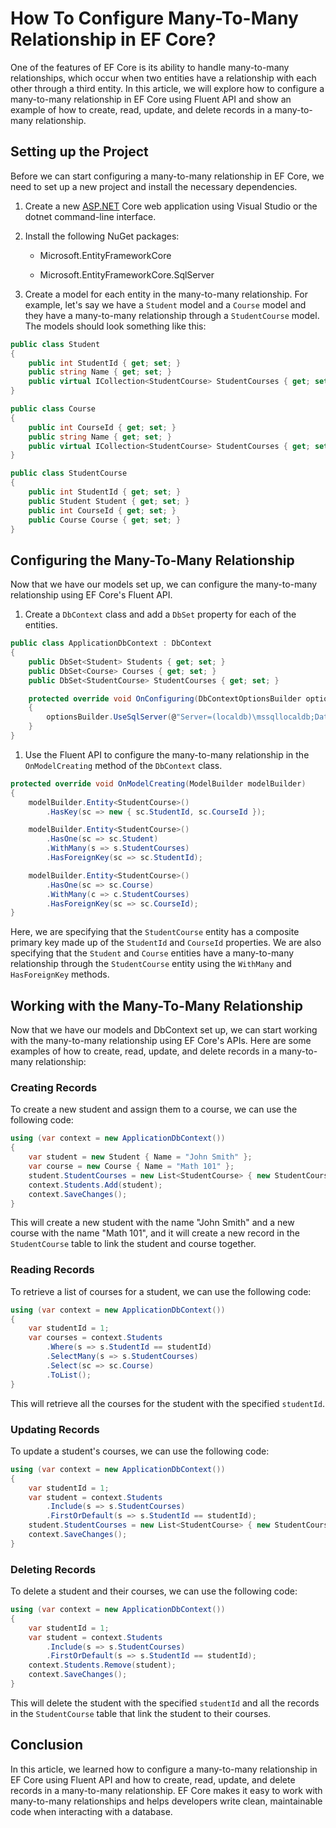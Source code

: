 # How To Configure Many-To-Many Relationship in EF Core?

One of the features of EF Core is its ability to handle many-to-many relationships, which occur when two entities have a relationship with each other through a third entity. In this article, we will explore how to configure a many-to-many relationship in EF Core using Fluent API and show an example of how to create, read, update, and delete records in a many-to-many relationship.

## **Setting up the Project**

Before we can start configuring a many-to-many relationship in EF Core, we need to set up a new project and install the necessary dependencies.

1. Create a new [ASP.NET](http://ASP.NET) Core web application using Visual Studio or the dotnet command-line interface.
    
2. Install the following NuGet packages:
    
    * Microsoft.EntityFrameworkCore
        
    * Microsoft.EntityFrameworkCore.SqlServer
        
3. Create a model for each entity in the many-to-many relationship. For example, let's say we have a `Student` model and a `Course` model and they have a many-to-many relationship through a `StudentCourse` model. The models should look something like this:
    

```csharp
public class Student
{
    public int StudentId { get; set; }
    public string Name { get; set; }
    public virtual ICollection<StudentCourse> StudentCourses { get; set; }
}

public class Course
{
    public int CourseId { get; set; }
    public string Name { get; set; }
    public virtual ICollection<StudentCourse> StudentCourses { get; set; }
}

public class StudentCourse
{
    public int StudentId { get; set; }
    public Student Student { get; set; }
    public int CourseId { get; set; }
    public Course Course { get; set; }
}
```

## **Configuring the Many-To-Many Relationship**

Now that we have our models set up, we can configure the many-to-many relationship using EF Core's Fluent API.

1. Create a `DbContext` class and add a `DbSet` property for each of the entities.
    

```csharp
public class ApplicationDbContext : DbContext
{
    public DbSet<Student> Students { get; set; }
    public DbSet<Course> Courses { get; set; }
    public DbSet<StudentCourse> StudentCourses { get; set; }

    protected override void OnConfiguring(DbContextOptionsBuilder optionsBuilder)
    {
        optionsBuilder.UseSqlServer(@"Server=(localdb)\mssqllocaldb;Database=ManyToManyExample;Trusted_Connection=True;");
    }
}
```

1. Use the Fluent API to configure the many-to-many relationship in the `OnModelCreating` method of the `DbContext` class.
    

```csharp
protected override void OnModelCreating(ModelBuilder modelBuilder)
{
    modelBuilder.Entity<StudentCourse>()
        .HasKey(sc => new { sc.StudentId, sc.CourseId });

    modelBuilder.Entity<StudentCourse>()
        .HasOne(sc => sc.Student)
        .WithMany(s => s.StudentCourses)
        .HasForeignKey(sc => sc.StudentId);

    modelBuilder.Entity<StudentCourse>()
        .HasOne(sc => sc.Course)
        .WithMany(c => c.StudentCourses)
        .HasForeignKey(sc => sc.CourseId);
}
```

Here, we are specifying that the `StudentCourse` entity has a composite primary key made up of the `StudentId` and `CourseId` properties. We are also specifying that the `Student` and `Course` entities have a many-to-many relationship through the `StudentCourse` entity using the `WithMany` and `HasForeignKey` methods.

## **Working with the Many-To-Many Relationship**

Now that we have our models and DbContext set up, we can start working with the many-to-many relationship using EF Core's APIs. Here are some examples of how to create, read, update, and delete records in a many-to-many relationship:

### **Creating Records**

To create a new student and assign them to a course, we can use the following code:

```csharp
using (var context = new ApplicationDbContext())
{
    var student = new Student { Name = "John Smith" };
    var course = new Course { Name = "Math 101" };
    student.StudentCourses = new List<StudentCourse> { new StudentCourse { Course = course } };
    context.Students.Add(student);
    context.SaveChanges();
}
```

This will create a new student with the name "John Smith" and a new course with the name "Math 101", and it will create a new record in the `StudentCourse` table to link the student and course together.

### **Reading Records**

To retrieve a list of courses for a student, we can use the following code:

```csharp
using (var context = new ApplicationDbContext())
{
    var studentId = 1;
    var courses = context.Students
        .Where(s => s.StudentId == studentId)
        .SelectMany(s => s.StudentCourses)
        .Select(sc => sc.Course)
        .ToList();
}
```

This will retrieve all the courses for the student with the specified `studentId`.

### **Updating Records**

To update a student's courses, we can use the following code:

```csharp
using (var context = new ApplicationDbContext())
{
    var studentId = 1;
    var student = context.Students
        .Include(s => s.StudentCourses)
        .FirstOrDefault(s => s.StudentId == studentId);
    student.StudentCourses = new List<StudentCourse> { new StudentCourse { CourseId = 1 }, new StudentCourse { CourseId = 2 } };
    context.SaveChanges();
}
```

### **Deleting Records**

To delete a student and their courses, we can use the following code:

```csharp
using (var context = new ApplicationDbContext())
{
    var studentId = 1;
    var student = context.Students
        .Include(s => s.StudentCourses)
        .FirstOrDefault(s => s.StudentId == studentId);
    context.Students.Remove(student);
    context.SaveChanges();
}
```

This will delete the student with the specified `studentId` and all the records in the `StudentCourse` table that link the student to their courses.

## **Conclusion**

In this article, we learned how to configure a many-to-many relationship in EF Core using Fluent API and how to create, read, update, and delete records in a many-to-many relationship. EF Core makes it easy to work with many-to-many relationships and helps developers write clean, maintainable code when interacting with a database.